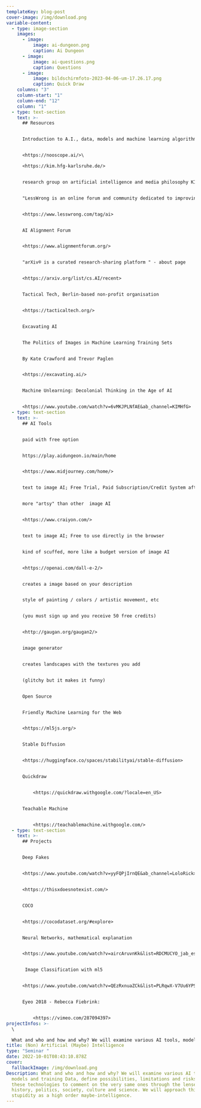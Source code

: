 ```yaml
---
templateKey: blog-post
cover-image: /img/download.png
variable-content:
  - type: image-section
    images:
      - image:
          image: ai-dungeon.png
          caption: Ai Dungeon
      - image:
          image: ai-questions.png
          caption: Questions
      - image:
          image: bildschirmfoto-2023-04-06-um-17.26.17.png
          caption: Quick Draw
    columns: "3"
    column-start: "1"
    column-end: "12"
    column: "1"
  - type: text-section
    text: >-
      ## Resources


      Introduction to A.I., data, models and machine learning algorithms


      <https://nooscope.ai/>\

      <https://kim.hfg-karlsruhe.de/>


      research group on artificial intelligence and media philosophy KIM (from German: *Künstliche Intelligenz und Medienphilosophie*) at hfg karlsruhe


      "LessWrong is an online forum and community dedicated to improving human reasoning and decision-making" - about page


      <https://www.lesswrong.com/tag/ai>


      AI Alignment Forum


      <https://www.alignmentforum.org/>


      "arXiv® is a curated research-sharing platform " - about page


      <https://arxiv.org/list/cs.AI/recent>


      Tactical Tech, Berlin-based non-profit organisation


      <https://tacticaltech.org/>


      Excavating AI


      The Politics of Images in Machine Learning Training Sets 


      By Kate Crawford and Trevor Paglen   


      <https://excavating.ai/>


      Machine Unlearning: Decolonial Thinking in the Age of AI


      <https://www.youtube.com/watch?v=6vMKJPLNfAE&ab_channel=KIMHfG>
  - type: text-section
    text: >-
      ## AI Tools


      paid with free option


      https://play.aidungeon.io/main/home


      <https://www.midjourney.com/home/>


      text to image AI; Free Trial, Paid Subscription/Credit System afterwards (Discord Account required)


      more "artsy" than other  image AI


      <https://www.craiyon.com/>


      text to image AI; Free to use directly in the browser


      kind of scuffed, more like a budget version of image AI


      <https://openai.com/dall-e-2/>


      creates a image based on your description 


      style of painting / colors / artistic movement, etc


      (you must sign up and you receive 50 free credits)


      <http://gaugan.org/gaugan2/>


      image generator


      creates landscapes with the textures you add 


      (glitchy but it makes it funny)


      Open Source


      Friendly Machine Learning for the Web


      <https://ml5js.org/>


      Stable Diffusion


      <https://huggingface.co/spaces/stabilityai/stable-diffusion>


      Quickdraw


          <https://quickdraw.withgoogle.com/?locale=en_US>


      Teachable Machine


          <https://teachablemachine.withgoogle.com/>
  - type: text-section
    text: >-
      ## Projects


      Deep Fakes


      <https://www.youtube.com/watch?v=yyFQPjIrnQE&ab_channel=LoloRick>


      <https://thisxdoesnotexist.com/>


      COCO


      <https://cocodataset.org/#explore>


      Neural Networks, mathematical explanation


      <https://www.youtube.com/watch?v=aircAruvnKk&list=RDCMUCYO_jab_esuFRV4b17AJtAw&start_radio=1&rv=aircAruvnKk&t=0>


       Image Classification with ml5 


      <https://www.youtube.com/watch?v=QEzRxnuaZCk&list=PLRqwX-V7Uu6YPSwT06y_AEYTqIwbeam3y&index=5>


      Eyeo 2018 - Rebecca Fiebrink:


          <https://vimeo.com/287094397>
projectInfos: >-
  \

  What and who and how and why? We will examine various AI tools, models and training Data, define possibilities, limitations and risks and use these technologies to comment on the very same ones through the lenses of history, politics, society, culture and science. We will approach this with stupidity as a high order maybe-intelligence.
title: (Non) Artificial (Maybe) Intelligence
type: "Seminar "
date: 2022-10-01T08:43:10.878Z
cover:
  fallbackImage: /img/download.png
Description: What and who and how and why? We will examine various AI tools,
  models and training Data, define possibilities, limitations and risks and use
  these technologies to comment on the very same ones through the lenses of
  history, politics, society, culture and science. We will approach this with
  stupidity as a high order maybe-intelligence.
---
```

